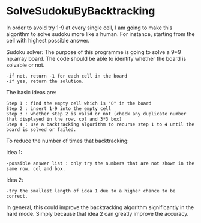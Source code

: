 # SolveSudokuByBacktracking
In order to avoid try 1-9 at every single cell, I am going to make this algorithm to solve sudoku more like a human. For instance, starting from the cell with highest possible answer.

Sudoku solver:
The purpose of this programme is going to solve a 9*9 np.array board. 
The code should be able to identify whether the board is solvable or not.

	-if not, return -1 for each cell in the board
	-if yes, return the solution.

The basic ideas are:

	Step 1 : find the empty cell which is "0" in the board
	Step 2 : insert 1-9 into the empty cell
	Step 3 : whether step 2 is valid or not (check any duplicate number that displayed in the row, col and 3*3 box)
	Step 4 : use a backtracking algorithm to recurse step 1 to 4 until the board is solved or failed.

To reduce the number of times that backtracking:

Idea 1:

	-possible answer list : only try the numbers that are not shown in the same row, col and box.
	
Idea 2:

	-try the smallest length of idea 1 due to a higher chance to be correct.


In general, this could improve the backtracking algorithm significantly in the hard mode.
Simply because that idea 2 can greatly improve the accuracy.
